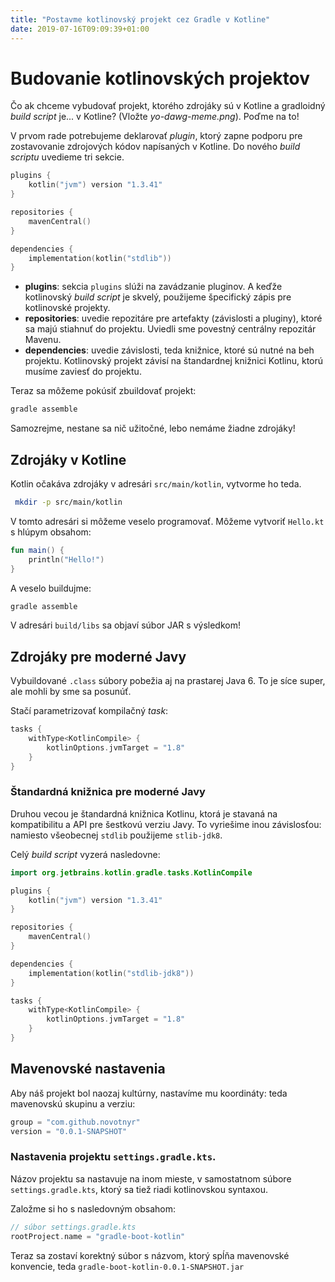```yaml
---
title: "Postavme kotlinovský projekt cez Gradle v Kotline"
date: 2019-07-16T09:09:39+01:00
---
```


Budovanie kotlinovských projektov
=================================

Čo ak chceme vybudovať projekt, ktorého zdrojáky sú v Kotline a gradloidný *build script* je... v Kotline? (Vložte *yo-dawg-meme.png*). Poďme na to!

V prvom rade potrebujeme deklarovať *plugin*, ktorý zapne podporu pre zostavovanie zdrojových kódov napísaných v Kotline. Do nového *build scriptu* uvedieme tri sekcie.

```kotlin
plugins {
    kotlin("jvm") version "1.3.41"
}

repositories {
    mavenCentral()
}

dependencies {
    implementation(kotlin("stdlib"))
}
```

* **plugins**: sekcia `plugins` slúži na zavádzanie pluginov. A keďže kotlinovský *build script* je skvelý, použijeme špecifický zápis pre kotlinovské projekty.
* **repositories**: uvedie repozitáre pre artefakty (závislosti a pluginy), ktoré sa majú stiahnuť do projektu. Uviedli sme povestný centrálny repozitár Mavenu.
* **dependencies**: uvedie závislosti, teda knižnice, ktoré sú nutné na beh projektu. Kotlinovský projekt závisí na štandardnej knižnici Kotlinu, ktorú musíme zaviesť do projektu.

Teraz sa môžeme pokúsiť zbuildovať projekt:

```bash
gradle assemble
```

Samozrejme, nestane sa nič užitočné, lebo nemáme žiadne zdrojáky!

## Zdrojáky v Kotline

Kotlin očakáva zdrojáky v adresári `src/main/kotlin`, vytvorme ho teda.

```bash
 mkdir -p src/main/kotlin
```

V tomto adresári si môžeme veselo programovať. Môžeme vytvoriť `Hello.kt` s hlúpym obsahom:

```kotlin
fun main() {
    println("Hello!")
}
```

A veselo buildujme:

```bash
gradle assemble
```

V adresári `build/libs` sa objaví súbor JAR s výsledkom!

## Zdrojáky pre moderné Javy

Vybuildované `.class` súbory pobežia aj na prastarej Java 6. To je síce super, ale mohli by sme sa posunúť. 

Stačí parametrizovať kompilačný *task*:

```kotlin
tasks {
    withType<KotlinCompile> {
        kotlinOptions.jvmTarget = "1.8"
    }
}
```

### Štandardná knižnica pre moderné Javy

Druhou vecou je štandardná knižnica Kotlinu, ktorá je stavaná na kompatibilitu a API pre šestkovú verziu Javy. To vyriešime inou závislosťou: namiesto všeobecnej `stdlib` použijeme `stlib-jdk8`.

Celý *build script* vyzerá nasledovne:

```kotlin
import org.jetbrains.kotlin.gradle.tasks.KotlinCompile

plugins {
    kotlin("jvm") version "1.3.41"
}

repositories {
    mavenCentral()
}

dependencies {
    implementation(kotlin("stdlib-jdk8"))
}

tasks {
    withType<KotlinCompile> {
        kotlinOptions.jvmTarget = "1.8"
    }
}
```

## Mavenovské nastavenia

Aby náš projekt bol naozaj kultúrny, nastavíme mu koordináty: teda mavenovskú skupinu a verziu:

```kotlin
group = "com.github.novotnyr"
version = "0.0.1-SNAPSHOT"
```

### Nastavenia projektu `settings.gradle.kts`.

Názov projektu sa nastavuje na inom mieste, v samostatnom súbore `settings.gradle.kts`, ktorý sa tiež riadi kotlinovskou syntaxou.

Založme si ho s nasledovným obsahom:

```kotlin
// súbor settings.gradle.kts
rootProject.name = "gradle-boot-kotlin"
```

Teraz sa zostaví korektný súbor s názvom, ktorý spĺňa mavenovské konvencie, teda `gradle-boot-kotlin-0.0.1-SNAPSHOT.jar`